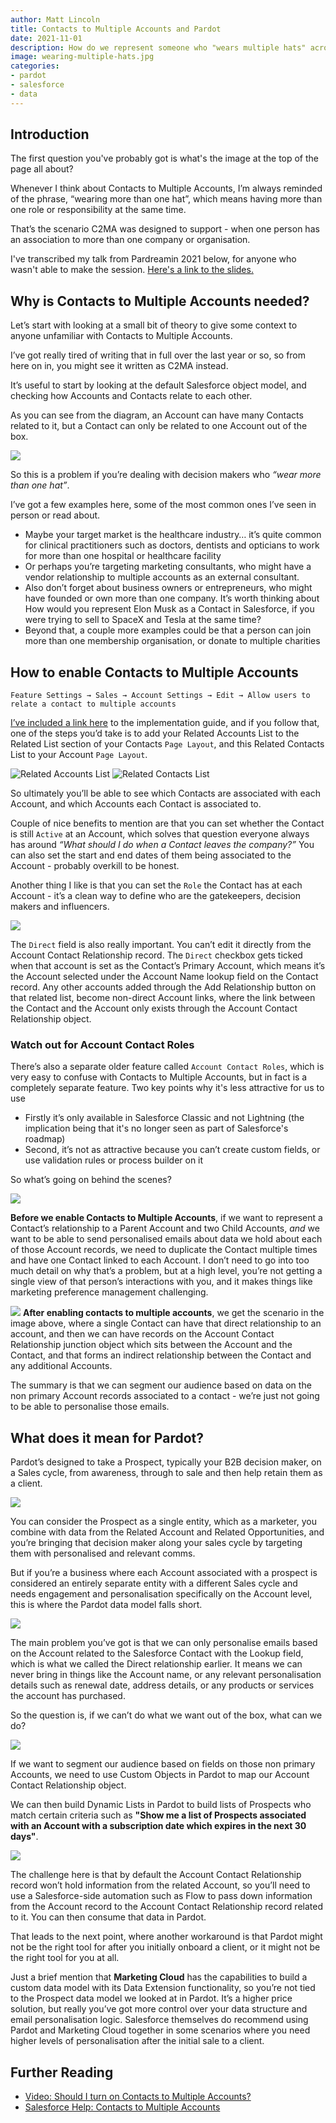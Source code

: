 ```yaml
---
author: Matt Lincoln
title: Contacts to Multiple Accounts and Pardot
date: 2021-11-01
description: How do we represent someone who "wears multiple hats" across our CRM and Marketing Automation platforms?
image: wearing-multiple-hats.jpg
categories:
- pardot
- salesforce
- data
---
```



## Introduction

The first question you've probably got is what's the image at the top of the page all about?

Whenever I think about Contacts to Multiple Accounts, I’m always reminded of the phrase, “wearing more than one hat”, which means having more than one role or responsibility at the same time. 

That’s the scenario C2MA was designed to support - when one person has an association to more than one company or organisation.

I've transcribed my talk from Pardreamin 2021 below, for anyone who wasn't able to make the session. [Here's a link to the slides.](https://docs.google.com/presentation/d/1uaq8O7SdA6IVzfuaStKFTQkxndirecb_ACjE5O6jW9s/edit?usp=sharing)

## Why is Contacts to Multiple Accounts needed?

Let’s start with looking at a small bit of theory to give some context to anyone unfamiliar with Contacts to Multiple Accounts.

I’ve got really tired of writing that in full over the last year or so, so from here on in, you might see it written as C2MA instead.

It’s useful to start by looking at the default Salesforce object model, and checking how Accounts and Contacts relate to each other.

As you can see from the diagram, an Account can have many Contacts related to it, but a Contact can only be related to one Account out of the box.

![](account-contact-structure-salesforce.png)

So this is a problem if you’re dealing with decision makers who *“wear more than one hat”*.

I’ve got a few examples here, some of the most common ones I’ve seen in person or read about.

*   Maybe your target market is the healthcare industry… it’s quite common for clinical practitioners such as doctors, dentists and opticians to work for more than one hospital or healthcare facility
*   Or perhaps you’re targeting marketing consultants, who might have a vendor relationship to multiple accounts as an external consultant.
*   Also don’t forget about business owners or entrepreneurs, who might have founded or own more than one company. It’s worth thinking about How would you represent Elon Musk as a Contact in Salesforce, if you were trying to sell to SpaceX and Tesla at the same time?
*   Beyond that, a couple more examples could be that a person can join more than one membership organisation, or donate to multiple charities

## How to enable Contacts to Multiple Accounts

`Feature Settings → Sales → Account Settings → Edit → Allow users to relate a contact to multiple accounts`

[I’ve included a link here](https://help.salesforce.com/s/articleView?id=sf.shared_contacts_set_up.htm&type=5) to the implementation guide, and if you follow that, one of the steps you’d take is to add your Related Accounts List to the Related List section of your Contacts `Page Layout`, and this Related Contacts List to your Account `Page Layout`.

![Related Accounts List](salesforce-related-accounts-list.png) ![Related Contacts List](salesforce-related-contacts-list.png)

So ultimately you’ll be able to see which Contacts are associated with each Account, and which Accounts each Contact is associated to.

Couple of nice benefits to mention are that you can set whether the Contact is still `Active` at an Account, which solves that question everyone always has around *“What should I do when a Contact leaves the company?”* You can also set the start and end dates of them being associated to the Account - probably overkill to be honest.

Another thing I like is that you can set the `Role` the Contact has at each Account - it’s a clean way to define who are the gatekeepers, decision makers and influencers.

![](account-contact-relationship-fields.png)

The `Direct` field is also really important.
You can’t edit it directly from the Account Contact Relationship record.
The `Direct` checkbox gets ticked when that account is set as the Contact’s Primary Account, which means it’s the Account selected under the Account Name lookup field on the Contact record.
Any other accounts added through the Add Relationship button on that related list, become non-direct Account links, where the link between the Contact and the Account only exists through the Account Contact Relationship object.


### Watch out for Account Contact Roles
There’s also a separate older feature called `Account Contact Roles`, which is very easy to confuse with Contacts to Multiple Accounts, but in fact is a completely separate feature. Two key points why it's less attractive for us to use 
* Firstly it’s only available in Salesforce Classic and not Lightning (the implication being that it's no longer seen as part of Salesforce's roadmap)
* Second, it’s not as attractive because you can’t create custom fields, or use validation rules or process builder on it

So what’s going on behind the scenes?

![](contacts-to-multiple-accounts-disabled.png)

**Before we enable Contacts to Multiple Accounts**, if we want to represent a Contact’s relationship to a Parent Account and two Child Accounts, *and* we want to be able to send personalised emails about data we hold about each of those Account records, we need to duplicate the Contact multiple times and have one Contact linked to each Account. I don’t need to go into too much detail on why that’s a problem, but at a high level, you’re not getting a single view of that person’s interactions with you, and it makes things like marketing preference management challenging.

![](contacts-to-multiple-accounts-enabled.png)
**After enabling contacts to multiple accounts**, we get the scenario in the image above, where a single Contact can have that direct relationship to an account, and then we can have records on the Account Contact Relationship junction object which sits between the Account and the Contact, and that forms an indirect relationship between the Contact and any additional Accounts.

The summary is that we can segment our audience based on data on the non primary Account records associated to a contact - we’re just not going to be able to personalise those emails.

## What does it mean for Pardot?

Pardot’s designed to take a Prospect, typically your B2B decision maker, on a Sales cycle, from awareness, through to sale and then help retain them as a client.

![](pardot-prospect.png)

You can consider the Prospect as a single entity, which as a marketer, you combine with data from the Related Account and Related Opportunities, and you’re bringing that decision maker along your sales cycle by targeting them with personalised and relevant comms. 

But if you’re a business where each Account associated with a prospect is considered an entirely separate entity with a different Sales cycle and needs engagement and personalisation specifically on the Account level, this is where the Pardot data model falls short.

![](pardot-merge-field-options.png)

The main problem you’ve got is that we can only personalise emails based on the Account related to the Salesforce Contact with the Lookup field, which is what we called the Direct relationship earlier. It means we can never bring in things like the Account name, or any relevant personalisation details such as renewal date, address details, or any products or services the account has purchased.

So the question is, if we can’t do what we want out of the box, what can we do?

![](account-contact-relationship-custom-object.png)

If we want to segment our audience based on fields on those non primary Accounts, we need to use Custom Objects in Pardot to map our Account Contact Relationship object.

We can then build Dynamic Lists in Pardot to build lists of Prospects who match certain criteria such as **"Show me a list of Prospects associated with an Account with a subscription date which expires in the next 30 days"**.

![](pardot-custom-object-dynamic-list.png)

The challenge here is that by default the Account Contact Relationship record won’t hold information from the related Account, so you’ll need to use a Salesforce-side automation such as Flow to pass down information from the Account record to the Account Contact Relationship record related to it. You can then consume that data in Pardot.

That leads to the next point, where another workaround is that Pardot might not be the right tool for after you initially onboard a client, or it might not be the right tool for you at all.

Just a brief mention that **Marketing Cloud** has the capabilities to build a custom data model with its Data Extension functionality, so you’re not tied to the Prospect data model we looked at in Pardot. It’s a higher price solution, but really you’ve got more control over your data structure and email personalisation logic. Salesforce themselves do recommend using Pardot and Marketing Cloud together in some scenarios where you need higher levels of personalisation after the initial sale to a client.

## Further Reading

* [Video: Should I turn on Contacts to Multiple Accounts?](https://www.salesforce.com/video/1774934/)
* [Salesforce Help: Contacts to Multiple Accounts](https://help.salesforce.com/s/articleView?id=sf.shared_contacts_set_up.htm&type=5)
